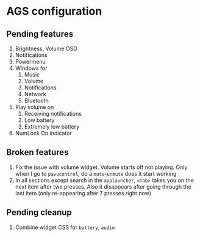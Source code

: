 # AGS configuration

## Pending features

1. Brightness, Volume OSD
2. Notifications
3. Powermenu
4. Windows for
   1. Music
   2. Volume
   3. Notifications
   4. Network
   5. Bluetooth
5. Play volume on
   1. Receiving notifications
   2. Low battery
   3. Extremely low battery
6. NumLock On indicator

## Broken features

1. Fix the issue with volume widget. Volume starts off not playing. Only when I
   go to `pavucontrol`, do a `mute`-`unmute` does it start working
2. In all sections except search in the `applauncher`, `<Tab>` takes you on the
   next item after two presses. Also it disappears after going through the last
   item (only re-appearing after 7 presses right now)

## Pending cleanup

1. Combine widget CSS for `battery`, `audio`
